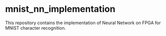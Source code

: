 # mnist_nn_implementation
This repository contains the implementation of Neural Network on FPGA for MNIST character recognition. 
